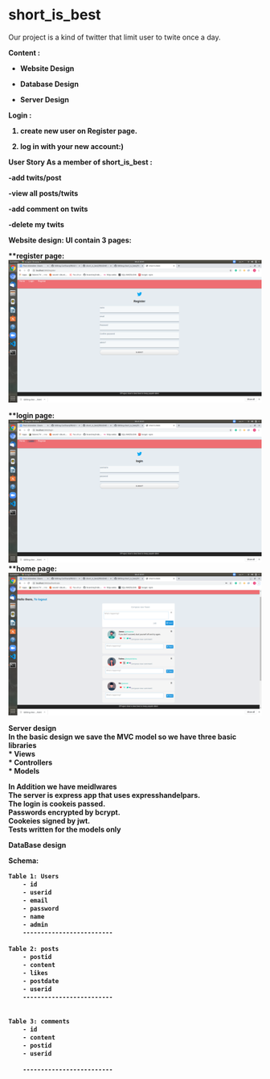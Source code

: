 # short_is_best

Our project is a kind of twitter that limit user to twite once a day.

<b>Content<b> :
- Website Design
 
- Database Design

- Server Design

<b>Login<b> :
1) create new user on Register page.

2) log in with your new account:)	
  
<b>User Story<b>
As a member of short_is_best :

-add twits/post

-view all posts/twits

-add comment on twits

-delete my twits



<b>Website design<b>:
UI contain 3 pages:
	
**register page:
 ![](https://github.com/WebAhead5/short_is_best/blob/amirBranch/Design/Screenshot%20from%202020-05-06%2020-41-27.png)

**login page:
 ![](https://github.com/WebAhead5/short_is_best/blob/amirBranch/Design/Screenshot%20from%202020-05-06%2020-41-24.png)
**home page:
 ![](https://github.com/WebAhead5/short_is_best/blob/amirBranch/Design/Screenshot%20from%202020-05-06%2020-41-17.png)

<b>Server design<b><br>
In the basic design we save the MVC model so we have three basic libraries<br>
	* Views<br>
	* Controllers<br>
	* Models<br>
	
In Addition we have meidlwares<br>
The server is express app that uses expresshandelpars.<br>
The login is cookeis passed.<br>
Passwords encrypted by bcrypt.<br>
Cookeies signed by jwt.<br>
Tests written for the models only<br> 

<b>DataBase design<b>

Schema:
```
Table 1: Users
	- id
	- userid
	- email
	- password
	- name
	- admin
	-------------------------

Table 2: posts
	- postid
	- content
	- likes
	- postdate
	- userid
	-------------------------
  

Table 3: comments
	- id
	- content
	- postid
	- userid

	-------------------------


